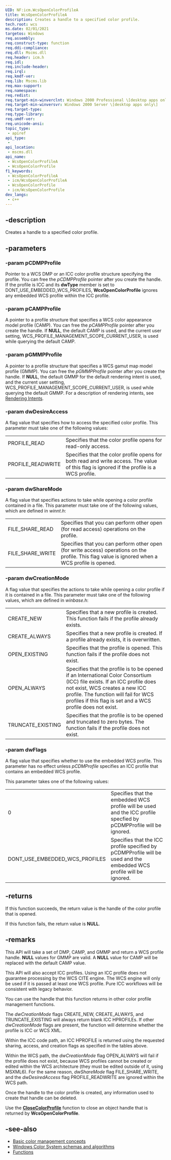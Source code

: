 ```yaml
---
UID: NF:icm.WcsOpenColorProfileA
title: WcsOpenColorProfileA
description: Creates a handle to a specified color profile.
tech.root: wcs
ms.date: 02/01/2021
targetos: Windows
req.assembly: 
req.construct-type: function
req.ddi-compliance: 
req.dll: Mscms.dll
req.header: icm.h
req.idl: 
req.include-header: 
req.irql: 
req.kmdf-ver: 
req.lib: Mscms.lib
req.max-support: 
req.namespace: 
req.redist: 
req.target-min-winverclnt: Windows 2000 Professional \[desktop apps only\]
req.target-min-winversvr: Windows 2000 Server \[desktop apps only\]
req.target-type: 
req.type-library: 
req.umdf-ver: 
req.unicode-ansi: 
topic_type:
 - apiref
api_type:
 - 
api_location:
 - mscms.dll
api_name:
 - WcsOpenColorProfileA
 - WcsOpenColorProfile
f1_keywords:
 - WcsOpenColorProfileA
 - icm/WcsOpenColorProfileA
 - WcsOpenColorProfile
 - icm/WcsOpenColorProfile
dev_langs:
 - c++
---
```


## -description

Creates a handle to a specified color profile.

## -parameters

### -param pCDMPProfile

Pointer to a WCS DMP or an ICC color profile structure specifying the profile. You can free the *pCDMPProfile* pointer after you create the handle. If the profile is ICC and its **dwType** member is set to DONT\_USE\_EMBEDDED\_WCS\_PROFILES, **WcsOpenColorProfile** ignores any embedded WCS profile within the ICC profile.

### -param pCAMPProfile

A pointer to a profile structure that specifies a WCS color appearance model profile (CAMP). You can free the *pCAMPProfile* pointer after you create the handle. If **NULL**, the default CAMP is used, and the current user setting, WCS\_PROFILE\_MANAGEMENT\_SCOPE\_CURRENT\_USER, is used while querying the default CAMP.

### -param pGMMPProfile

A pointer to a profile structure that specifies a WCS gamut map model profile (GMMP). You can free the *pGMMPProfile* pointer after you create the handle. If **NULL**, the default GMMP for the default rendering intent is used, and the current user setting, WCS\_PROFILE\_MANAGEMENT\_SCOPE\_CURRENT\_USER, is used while querying the default GMMP. For a description of rendering intents, see [Rendering Intents](/windows/win32/wcs/rendering-intents).

### -param dwDesireAccess

A flag value that specifies how to access the specified color profile. This parameter must take one of the following values:

| | |
|-|-|
| PROFILE\_READ | Specifies that the color profile opens for read-only access. |
| PROFILE\_READWRITE | Specifies that the color profile opens for both read and write access. The value of this flag is ignored if the profile is a WCS profile. |

### -param dwShareMode

A flag value that specifies actions to take while opening a color profile contained in a file. This parameter must take one of the following values, which are defined in *winnt.h*:

| | |
|-|-|
| FILE\_SHARE\_READ | Specifies that you can perform other open (for read access) operations on the profile. |
| FILE\_SHARE\_WRITE | Specifies that you can perform other open (for write access) operations on the profile. This flag value is ignored when a WCS profile is opened. |

### -param dwCreationMode

A flag value that specifies the actions to take while opening a color profile if it is contained in a file. This parameter must take one of the following values, which are defined in *winbase.h*:

| | |
|-|-|
| CREATE\_NEW | Specifies that a new profile is created. This function fails if the profile already exists. |
| CREATE\_ALWAYS | Specifies that a new profile is created. If a profile already exists, it is overwritten. |
| OPEN\_EXISTING | Specifies that the profile is opened. This function fails if the profile does not exist. |
| OPEN\_ALWAYS | Specifies that the profile is to be opened if an International Color Consortium (ICC) file exists. If an ICC profile does not exist, WCS creates a new ICC profile. The function will fail for WCS profiles if this flag is set and a WCS profile does not exist. |
| TRUNCATE\_EXISTING | Specifies that the profile is to be opened and truncated to zero bytes. The function fails if the profile does not exist. |

### -param dwFlags

A flag value that specifies whether to use the embedded WCS profile. This parameter has no effect unless *pCDMProfile* specifies an ICC profile that contains an embedded WCS profile.

This parameter takes one of the following values:

| | |
|-|-|
| 0 | Specifies that the embedded WCS profile will be used and the ICC profile specfied by pCDMPProfile will be ignored. |
| DONT\_USE\_EMBEDDED\_WCS\_PROFILES | Specifies that the ICC profile specified by pCDMPProfile will be used and the embedded WCS profile will be ignored. |

## -returns

If this function succeeds, the return value is the handle of the color profile that is opened.

If this function fails, the return value is **NULL**.

## -remarks

This API will take a set of DMP, CAMP, and GMMP and return a WCS profile handle. **NULL** values for GMMP are valid. A **NULL** value for CAMP will be replaced with the default CAMP value.

This API will also accept ICC profiles. Using an ICC profile does not guarantee processing by the WCS CITE engine. The WCS engine will only be used if it is passed at least one WCS profile. Pure ICC workflows will be consistent with legacy behavior.

You can use the handle that this function returns in other color profile management functions.

The *dwCreationMode* flags CREATE\_NEW, CREATE\_ALWAYS, and TRUNCATE\_EXISTING will always return blank ICC HPROFILEs. If other *dwCreationMode* flags are present, the function will determine whether the profile is ICC or WCS XML.

Within the ICC code path, an ICC HPROFILE is returned using the requested sharing, access, and creation flags as specified in the tables above.

Within the WCS path, the *dwCreationMode* flag OPEN\_ALWAYS will fail if the profile does not exist, because WCS profiles cannot be created or edited within the WCS architecture (they must be edited outside of it, using MSXML6). For the same reason, *dwShareMode* flag FILE\_SHARE\_WRITE, and the *dwDesiredAccess* flag PROFILE\_READWRITE are ignored within the WCS path.

Once the handle to the color profile is created, any information used to create that handle can be deleted.

Use the [**CloseColorProfile**](/windows/win32/api/icm/nf-icm-closecolorprofile) function to close an object handle that is returned by **WcsOpenColorProfile**.

## -see-also

* [Basic color management concepts](/windows/win32/wcs/basic-color-management-concepts)
* [Windows Color System schemas and algorithms](/windows/win32/wcs/windows-color-system-schemas-and-algorithms)
* [Functions](/windows/win32/wcs/functions)

